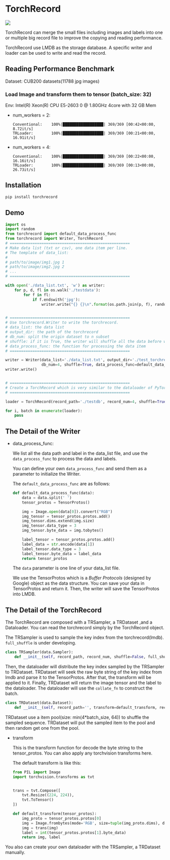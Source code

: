 # TorchRecord

![](https://img.shields.io/badge/torchrecord-v0.1.0-blue.svg)

TorchRecord can merge the small files including images and labels into one or multiple big record file to improve the copying and reading performance.

TorchRecord use LMDB as the storage database. A specific writer and loader can be used to write and read the record.

## Reading Performance Benchmark

Dataset: CUB200 datasets(11788 jpg images)

### Load Image and transform them to tensor (batch_size: 32)

Env: Intel(R) Xeon(R) CPU E5-2603 0 @ 1.80GHz 4core with 32 GB Mem

- num_workers = 2:
    ```
    Conventional:    100%|██████████████████| 369/369 [00:42<00:00,  8.72it/s]
    TRLoader:        100%|██████████████████| 369/369 [00:21<00:00, 16.91it/s]
    ```

- num_workers = 4:
    ```
    Conventional:    100%|██████████████████| 369/369 [00:22<00:00, 16.16it/s]
    TRLoader:        100%|██████████████████| 369/369 [00:13<00:00, 26.73it/s]
    ```
## Installation

```bash
pip install torchrecord
```

## Demo

```python
import os
import random
from torchrecord import default_data_process_func
from torchrecord import Writer, TorchRecord
# =====================================================
# Make data list (txt or csv), one data item per line.
# The template of data_list:
#
# path/to/image/img1.jpg 1
# path/to/image/img2.jpg 2
# ...
# =====================================================

with open('./data_list.txt', 'w') as writer:
    for p, d, fl in os.walk('./testdata'):
        for f in fl:
            if f.endswith('jpg'):
                writer.write("{} {}\n".format(os.path.join(p, f), random.randint(0, 10)))


# =====================================================
# Use torchrecord.Writer to write the torchrecord.
# data_list: the data list
# output_dir: the path of the torchrecord
# db_num: split the origin dataset to n subset
# shuffle: if it is True, the writer will shuffle all the data before writing them to the torchrecord
# data_process_func: the function for processing the data item
# =====================================================

writer = Writer(data_list='./data_list.txt', output_dir='./test_torchrecord', 
                db_num=4, shuffle=True, data_process_func=default_data_process_func)
writer.write()


# =====================================================
# Create a TorchRecord which is very similar to the dataloader of PyTorch
# =====================================================

loader = TorchRecord(record_path='./testdb', record_num=4, shuffle=True, batch_size=32, num_workers=4)

for i, batch in enumerate(loader):
    pass

```

## The Detail of the Writer

- data_process_func:

    We list all the data path and label in the data_list file, and use the `data_process_func` to process the data and labels.

    You can define your own `data_process_func` and send them as a parameter to initialize the Writer.

    The `default_data_process_func` are as follows:

    ```python
    def default_data_process_func(data):
        data = data.split(' ')
        tensor_protos = TensorProtos()

        img = Image.open(data[0]).convert("RGB")
        img_tensor = tensor_protos.protos.add()
        img_tensor.dims.extend(img.size)
        img_tensor.data_type = 3
        img_tensor.byte_data = img.tobytes()

        label_tensor = tensor_protos.protos.add()
        label_data = str.encode(data[1])
        label_tensor.data_type = 3
        label_tensor.byte_data = label_data
        return tensor_protos
    ```

    The `data` parameter is one line of your data_list file. 

    We use the TensorProtos which is a *Buffer Protocols* (designed by Google) object as the data structure. You can save your data in TensorProtos
    and return it. Then, the writer will save the TensorProtos into LMDB.
    

## The Detail of the TorchRecord

The TorchRecord are composed with a TRSampler, a TRDataset ,and a Dataloader. You can read the torchrecord simply by the TorchRecord object. 

The TRSampler is used to sample the key index from the torchrecord(lmdb). `full_shuffle` is under developing.
```python
class TRSampler(data.Sampler):
    def __init__(self, record_path, record_num, shuffle=False, full_shuffle=False, batch_size=1, num_workers=1):
```

Then, the dataloader will distribute the key index sampled by the TRSampler to TRDataset. TRDataset will seek the raw byte string of the key index from lmdb and parse it to the TensorProtos. After that, the transform will be applied to it. Finally, TRDataset will return the image tensor and the label to the dataloader. The dataloader will use the `collate_fn` to construct the batch.

```python
class TRDataset(data.Dataset):
    def __init__(self, record_path='', transform=default_transform, record_num=1, shuffle=False, batch_size=1, proto=TensorProtos):
```

TRDataset use a item pool(size: min(4*batch_size, 64)) to shuffle the sampled sequence. TRDataset will put the sampled item to the pool and then random get one from the pool.

- transform

    This is the transform function for decode the byte string to the tensor_protos. You can also apply any torchvision transforms here.

    The default transform is like this:

    ```python
    from PIL import Image
    import torchvision.transforms as tvt


    trans = tvt.Compose([
        tvt.Resize((224, 224)),
        tvt.ToTensor()
    ])

    def default_transform(tensor_protos):
        img_proto = tensor_protos.protos[0]
        img = Image.frombytes(mode='RGB', size=tuple(img_proto.dims), data=img_proto.byte_data)
        img = trans(img)
        label = int(tensor_protos.protos[1].byte_data)
        return img, label
    ```

You also can create your own dataloader with the TRSampler, a TRDataset manually.